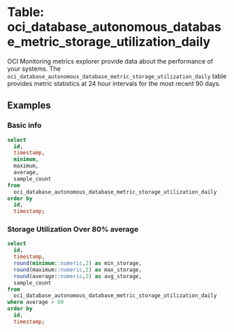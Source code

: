 # Table: oci_database_autonomous_database_metric_storage_utilization_daily

OCI Monitoring metrics explorer provide data about the performance of your systems.  The `oci_database_autonomous_database_metric_storage_utilization_daily` table provides metric statistics at 24 hour intervals for the most recent 90 days.

## Examples

### Basic info

```sql
select
  id,
  timestamp,
  minimum,
  maximum,
  average,
  sample_count
from
  oci_database_autonomous_database_metric_storage_utilization_daily
order by
  id,
  timestamp;
```

### Storage Utilization Over 80% average

```sql
select
  id,
  timestamp,
  round(minimum::numeric,2) as min_storage,
  round(maximum::numeric,2) as max_storage,
  round(average::numeric,2) as avg_storage,
  sample_count
from
  oci_database_autonomous_database_metric_storage_utilization_daily
where average > 80
order by
  id,
  timestamp;
```
